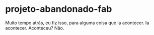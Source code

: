# projeto-abandonado-fab
Muito tempo atrás, eu fiz isso, para alguma coisa que ia acontecer. Ia acontecer. Aconteceu? Não.
